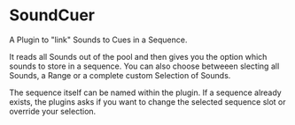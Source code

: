 # SoundCuer
A Plugin to "link" Sounds to Cues in a Sequence.

It reads all Sounds out of the pool and then gives you the option which sounds to store in a sequence.
You can also choose betweeen slecting all Sounds, a Range or a complete custom Selection of Sounds.

The sequence itself can be named within the plugin.
If a sequence already exists, the plugins asks if you want to change the selected sequence slot or override your selection.
